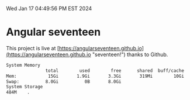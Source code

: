 Wed Jan 17 04:49:56 PM EST 2024

# Angular seventeen


This project is live at [https://angularseventeen.github.io](https://angularseventeen.github.io "seventeen!") thanks to Github.

```bash
System Memory
               total        used        free      shared  buff/cache   available
Mem:            15Gi       1.9Gi       3.3Gi       319Mi        10Gi        13Gi
Swap:          8.0Gi          0B       8.0Gi
System Storage
484M	.
```
```bash
